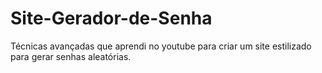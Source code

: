 # Site-Gerador-de-Senha
Técnicas avançadas que aprendi no youtube para criar um site estilizado para gerar senhas aleatórias.
